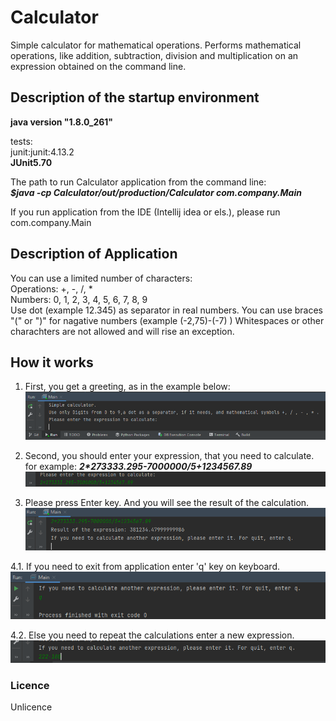 # Calculator
 Simple calculator for mathematical operations. Performs mathematical
 operations, like addition, subtraction, division and multiplication 
 on an expression obtained on the command line. 
 
## Description of the startup environment
**java version "1.8.0_261"**

tests:  
junit:junit:4.13.2  
**JUnit5.70**  

The path to run Calculator application from the command line:  
***$java -cp Calculator/out/production/Calculator com.company.Main***

If you run application from the IDE (Intellij idea or els.),
 please run com.company.Main 

## Description of Application
You can use a limited number of characters:  
Operations: +, -, /, *  
Numbers: 0, 1, 2, 3, 4, 5, 6, 7, 8, 9  
Use dot (example 12.345) as separator in real numbers.
You can use braces "(" or ")" for nagative numbers (example (-2,75)-(-7) )
Whitespaces or other charachters are not allowed and will rise an exception.

## How it works
1. First, you get a greeting, as in the example below:
![GreetingCalculator](images/GreetingCalculator.png)

2. Second, you should enter your expression, that you need to calculate.  
for example: ***2\*273333.295-7000000/5+1234567.89***
![EnteredExpression](images/EnteredExpression.png)

3. Please press Enter key. And you will see the result of the calculation. 
![CalculationResult](images/CalculationResult.png)

4.1. If you need to exit from application enter 'q' key on keyboard.
![Quit](images/Quit.png)

4.2. Else you need to repeat the calculations enter a new expression.
![NewCalculation](images/NewCalculation.png)

### Licence
Unlicence
